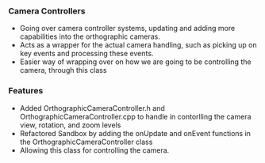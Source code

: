 ### Camera Controllers
- Going over camera controller systems, updating and adding more capabilities into the orthographic cameras.
- Acts as a wrapper for the actual camera handling, such as picking up on key events and processing these events.
- Easier way of wrapping over on how we are going to be controlling the camera, through this class


### Features
- Added OrthographicCameraController.h and OrthographicCameraController.cpp to handle in contorlling the camera view, rotation, and zoom levels
- Refactored Sandbox by adding the onUpdate and onEvent functions in the OrthographicCameraController class
- Allowing this class for controlling the camera.
